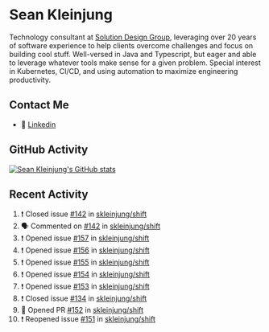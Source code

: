# Sean Kleinjung

Technology consultant at [Solution Design Group](https://solutiondesign.com/), leveraging over 20 years of software experience to help clients overcome challenges and focus on building cool stuff. Well-versed in Java and Typescript, but eager and able to leverage whatever tools make sense for a given problem. Special interest in Kubernetes, CI/CD, and using automation to maximize engineering productivity.

<!--
**skleinjung/skleinjung** is a ✨ _special_ ✨ repository because its `README.md` (this file) appears on your GitHub profile.

Here are some ideas to get you started:

- 🔭 I’m currently working on ...
- 🌱 I’m currently learning ...
- 👯 I’m looking to collaborate on ...
- 🤔 I’m looking for help with ...
- 💬 Ask me about ...
- 📫 How to reach me: ...
- 😄 Pronouns: ...
- ⚡ Fun fact: ...
-->

## Contact Me

<!-- - 💬 [Personal site](https://phatho-folio.now.sh/) -->
- 🔗 [Linkedin](https://www.linkedin.com/in/sean-kleinjung/)
<!-- - 📧 <a href="mailto:hohuuphat22@gmail.com">Email</a> -->

<!-- - 🤐 <a id="raw-url" href="https://nightly.link/DeKal/dekal-cv-v2/workflows/build/main/huuphatho_cv.zip">Latest Resume (.zip)</a>
- 📄 <a id="raw-url" href="https://raw.githubusercontent.com/DeKal/DeKal/master/cv/phathuuho_cv.pdf">Resume (Manually uploaded)</a> -->

## GitHub Activity

[![Sean Kleinjung's GitHub stats](https://github-readme-stats.vercel.app/api?username=skleinjung&show_icons=true&theme=dark&count_private=true)](https://github.com/skleinjung)

## Recent Activity
<!--START_SECTION:activity-->
1. ❗️ Closed issue [#142](https://github.com/skleinjung/shift/issues/142) in [skleinjung/shift](https://github.com/skleinjung/shift)
2. 🗣 Commented on [#142](https://github.com/skleinjung/shift/issues/142) in [skleinjung/shift](https://github.com/skleinjung/shift)
3. ❗️ Opened issue [#157](https://github.com/skleinjung/shift/issues/157) in [skleinjung/shift](https://github.com/skleinjung/shift)
4. ❗️ Opened issue [#156](https://github.com/skleinjung/shift/issues/156) in [skleinjung/shift](https://github.com/skleinjung/shift)
5. ❗️ Opened issue [#155](https://github.com/skleinjung/shift/issues/155) in [skleinjung/shift](https://github.com/skleinjung/shift)
6. ❗️ Opened issue [#154](https://github.com/skleinjung/shift/issues/154) in [skleinjung/shift](https://github.com/skleinjung/shift)
7. ❗️ Opened issue [#153](https://github.com/skleinjung/shift/issues/153) in [skleinjung/shift](https://github.com/skleinjung/shift)
8. ❗️ Closed issue [#134](https://github.com/skleinjung/shift/issues/134) in [skleinjung/shift](https://github.com/skleinjung/shift)
9. 💪 Opened PR [#152](https://github.com/skleinjung/shift/pull/152) in [skleinjung/shift](https://github.com/skleinjung/shift)
10. ❗️ Reopened issue [#151](https://github.com/skleinjung/shift/issues/151) in [skleinjung/shift](https://github.com/skleinjung/shift)
<!--END_SECTION:activity-->